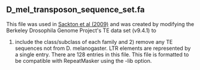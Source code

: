 D_mel_transposon_sequence_set.fa
-----------------------------------

This file was used in [Sackton et al (2009)](http://gbe.oxfordjournals.org/content/1/449.full)
and was created by modifying the Berkeley Drosophila Genome Project's TE data set (v9.4.1) to 
1) include the class/subclass of each family and 2) remove any TE sequences not from D. melanogaster. 
LTR elements are represented by a single entry. There are 128 entries in this file. This file is formatted to be compatible with RepeatMasker using the -lib option.